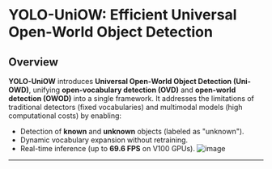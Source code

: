 # YOLO-UniOW: Efficient Universal Open-World Object Detection

## Overview
**YOLO-UniOW** introduces **Universal Open-World Object Detection (Uni-OWD)**, unifying **open-vocabulary detection (OVD)** and **open-world detection (OWOD)** into a single framework. It addresses the limitations of traditional detectors (fixed vocabularies) and multimodal models (high computational costs) by enabling:
- Detection of **known** and **unknown** objects (labeled as "unknown").
- Dynamic vocabulary expansion without retraining.
- Real-time inference (up to **69.6 FPS** on V100 GPUs).
![image](https://github.com/user-attachments/assets/88e68af7-2140-402f-988d-e2f2fa300799)

---
